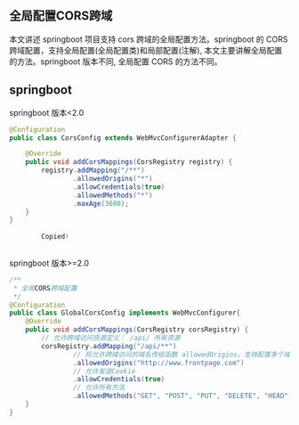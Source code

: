## 全局配置CORS跨域

本文讲述 springboot 项目支持 cors 跨域的全局配置方法。springboot 的 CORS 跨域配置，支持全局配置(全局配置类)和局部配置(注解), 本文主要讲解全局配置的方法。springboot 版本不同, 全局配置 CORS 的方法不同。

## springboot

springboot 版本<2.0

```java
@Configuration
public class CorsConfig extends WebMvcConfigurerAdapter {

    @Override
    public void addCorsMappings(CorsRegistry registry) {
        registry.addMapping("/**")
                .allowedOrigins("*")
                .allowCredentials(true)
                .allowedMethods("*")
                .maxAge(3600);
    }
}
 
        Copied!
    
```

springboot 版本>=2.0

```java
/**
 * 全局CORS跨域配置
 */
@Configuration
public class GlobalCorsConfig implements WebMvcConfigurer{
    @Override
    public void addCorsMappings(CorsRegistry corsRegistry) {
        // 允许跨域访问资源定义： /api/ 所有资源
        corsRegistry.addMapping("/api/**")
                // 将允许跨域访问的域名传给函数 allowedOrigins，支持配置多个域名
                .allowedOrigins("http://www.frontpage.com")
                // 允许发送Cookie
                .allowCredentials(true)
                // 允许所有方法
                .allowedMethods("GET", "POST", "PUT", "DELETE", "HEAD");
    }
}
 
```